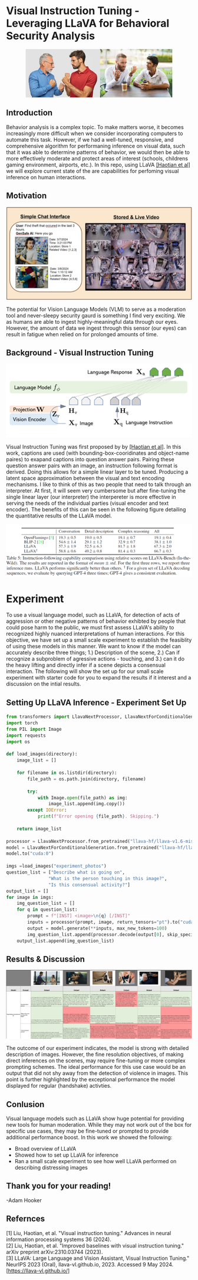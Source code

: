 # Visual Instruction Tuning - Leveraging LLaVA for Behavioral Security Analysis
<div style="display: flex; justify-content: center; align-items: center; width: 100%;">
    <img src="assets/fight.png" alt="Fighting Image" title="a title" style="width: 40%; max-width: 50%;">
    <img src="assets/consensual.jpg" alt="Normal interaction with ambiguous hand signaling" title="Consensual Interaction" style="width: 39%; max-width: 50%;">
</div>

## Introduction
Behavior analysis is a complex topic. To make matters worse, it becomes increasingly more difficult when we consider incorporating computers to automate this task.
However, if we had a well-tuned, responsive, and comprehensive algorithm for performaning inference on visual data, such that it was able to determine patterns of behavior, we would then be able to more effectively moderate and protect areas of interest (schools, childrens gaming environment, airports, etc.). In this repo, using LLaVA [[Haotian et al]](papers/2304.08485.pdf) we will explore current state of the are capabilities for perfoming visual inference on human interactions.

## Motivation

![Motivation](assets/motivation.png)

The potential for Vision Language Models (VLM) to serve as a moderation tool and never-sleepy security gaurd is something I find very exciting. We as humans are able to ingest highly-meaningful data through our eyes. However, the amount of data we ingest through this sensor (our eyes) can result in fatigue when relied on for prolonged amounts of time.

## Background - Visual Instruction Tuning
![LLaVA architecture](assets/architecture.png)

Visual Instruction Tuning was first proposed by by [[Haotian et al]](papers/2304.08485.pdf). In this work, captions are used (with bounding-box-cooridinates and object-name paires) to exapand captions into question answer pairs. Pairing these question answer pairs with an image, an instruction following format is derived. Doing this allows for a simple linear layer to be tuned. Producing a latent space approximation between the visual and text encoding mechanisms. I like to think of this as two people that need to talk through an interpreter. At first, it will seem very cumbersome but after fine-tuning the single linear layer (our interpreter) the interpereter is more effective in serving the needs of the individual parties (visual encoder and text encoder). The benefits of this can be seen in the following figure detailing the quantitative results of the LLaVA model.

![Quantitative Results](assets/quant.png)

# Experiment

To use a visual language model, such as LLaVA, for detection of acts of aggression or other negative patterns of behavior exhibted by people that could pose harm to the public, we must first assess LLaVA's ability to recognized highly nuanced interpretations of human interactions. For this objective, we have set up a small scale experiment to establish the feasiblity of using these models in this manner. We want to know if the model can accurately describe three things; 1.) Description of the scene, 2.) Can if recognize a subproblem of agressive actions - touching, and 3.) can it do the heavy lifting and directly infer if a scene depicts a consensual interaction. The following will show the set up for our small scale experiment with starter code for you to expand the results if it interest and a discussion on the intial results.

## Setting Up LLaVA Inference - Experiment Set Up

```python
from transformers import LlavaNextProcessor, LlavaNextForConditionalGeneration
import torch
from PIL import Image
import requests
import os

def load_images(directory):
    image_list = []
    
    for filename in os.listdir(directory):
        file_path = os.path.join(directory, filename)

        try:
            with Image.open(file_path) as img:
                image_list.append(img.copy())
        except IOError:
            print(f"Error opening {file_path}. Skipping.")
    
    return image_list

processor = LlavaNextProcessor.from_pretrained("llava-hf/llava-v1.6-mistral-7b-hf")
model = LlavaNextForConditionalGeneration.from_pretrained("llava-hf/llava-v1.6-mistral-7b-hf", torch_dtype=torch.float16, low_cpu_mem_usage=True)
model.to("cuda:0")

imgs =load_images("experiment_photos")
question_list = ["Describe what is going on",
                "What is the person touching in this image?",
                "Is this consensual activity?"]
output_list = []
for image in imgs:
    img_question_list = []
    for q in question_list:
        prompt = f"[INST] <image>\n{q} [/INST]"
        inputs = processor(prompt, image, return_tensors="pt").to("cuda:0")
        output = model.generate(**inputs, max_new_tokens=100)
        img_question_list.append(processor.decode(output[0], skip_special_tokens=True))
    output_list.append(img_question_list)

```
## Results & Discussion

![Experiment Results](assets/experiment_results.png)

The outcome of our experiment indicates, the model is strong with detailed description of images. However, the fine resolution objectives, of making direct inferences on the scenes, may require fine-tuning or more complex prompting schemes. The ideal performance for this use case would be an output that did not shy away from the detection of violence in images. This point is further highlighted by the exceptional performance the model displayed for regular (handshake) activties.

## Conlusion

Visual language models such as LLaVA show huge potential for providing new tools for human moderation. While they may not work out of the box for specific use cases, they may be fine-tuned or prompted to provide additional performance boost. In this work we showed the following:

- Broad overview of LLaVA
- Showed how to set up LLaVA for inference
- Ran a small scale experiment to see how well LLaVA performed on describing distressing images

## Thank you for your reading!
 -Adam Hooker

## Refernces
[1] Liu, Haotian, et al. "Visual instruction tuning." Advances in neural information processing systems 36 (2024).<br />
[2] Liu, Haotian, et al. "Improved baselines with visual instruction tuning." arXiv preprint arXiv:2310.03744 (2023).<br />
[3] LLaVA: Large Language and Vision Assistant, Visual Instruction Tuning." NeurIPS 2023 (Oral), llava-vl.github.io, 2023. Accessed 9 May 2024. [https://llava-vl.github.io/]
